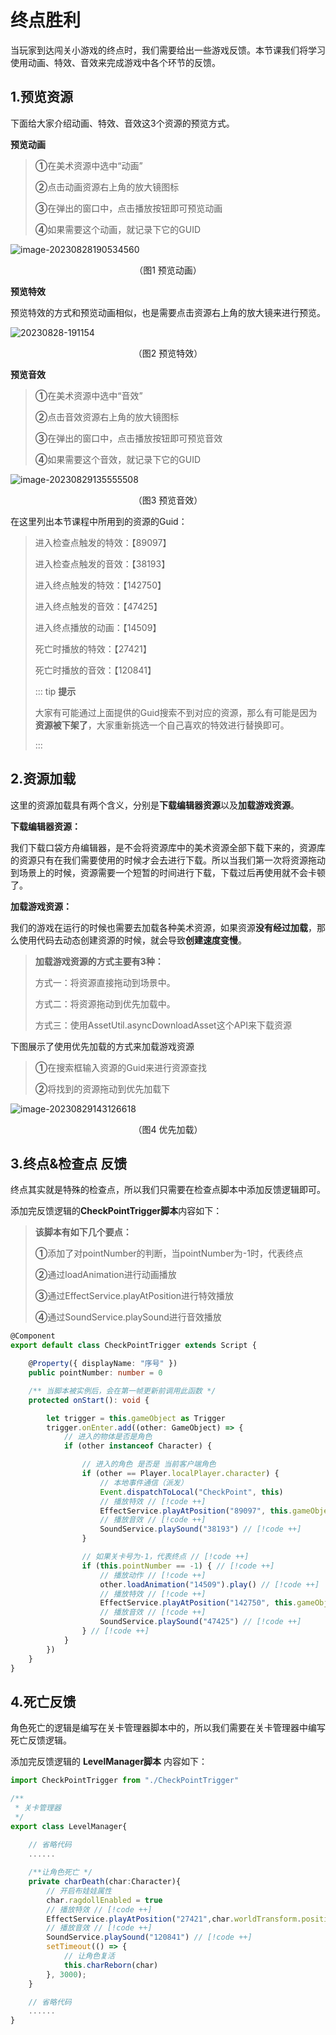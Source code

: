 # 终点胜利

当玩家到达闯关小游戏的终点时，我们需要给出一些游戏反馈。本节课我们将学习使用动画、特效、音效来完成游戏中各个环节的反馈。

## 1.预览资源

下面给大家介绍动画、特效、音效这3个资源的预览方式。

**预览动画**

> **①**在美术资源中选中“动画”
>
> **②**点击动画资源右上角的放大镜图标
>
> **③**在弹出的窗口中，点击播放按钮即可预览动画
>
> **④**如果需要这个动画，就记录下它的GUID

![image-20230828190534560](https://arkimg.ark.online/image-20230828190534560.png)

<center>（图1 预览动画）</center>

**预览特效**

预览特效的方式和预览动画相似，也是需要点击资源右上角的放大镜来进行预览。

![20230828-191154](https://arkimg.ark.online/20230828-191154.gif)

<center>（图2 预览特效）</center>

**预览音效**

> **①**在美术资源中选中“音效”
>
> **②**点击音效资源右上角的放大镜图标
>
> **③**在弹出的窗口中，点击播放按钮即可预览音效
>
> **④**如果需要这个音效，就记录下它的GUID

![image-20230829135555508](https://arkimg.ark.online/image-20230829135555508.png)

<center>（图3 预览音效）</center>

在这里列出本节课程中所用到的资源的Guid：

> 进入检查点触发的特效：【89097】
>
> 进入检查点触发的音效：【38193】
>
> 进入终点触发的特效：【142750】
>
> 进入终点触发的音效：【47425】
>
> 进入终点播放的动画：【14509】
>
> 死亡时播放的特效：【27421】
>
> 死亡时播放的音效：【120841】
>
> ::: tip **提示**
>
> 大家有可能通过上面提供的Guid搜索不到对应的资源，那么有可能是因为**资源被下架了**，大家重新挑选一个自己喜欢的特效进行替换即可。
>
> :::

## 2.资源加载

这里的资源加载具有两个含义，分别是**下载编辑器资源**以及**加载游戏资源**。

**下载编辑器资源：**

我们下载口袋方舟编辑器，是不会将资源库中的美术资源全部下载下来的，资源库的资源只有在我们需要使用的时候才会去进行下载。所以当我们第一次将资源拖动到场景上的时候，资源需要一个短暂的时间进行下载，下载过后再使用就不会卡顿了。

**加载游戏资源：**

我们的游戏在运行的时候也需要去加载各种美术资源，如果资源**没有经过加载**，那么使用代码去动态创建资源的时候，就会导致**创建速度变慢**。

> **加载游戏资源的方式主要有3种：**
>
> 方式一：将资源直接拖动到场景中。
>
> 方式二：将资源拖动到优先加载中。
>
> 方式三：使用AssetUtil.asyncDownloadAsset这个API来下载资源

下图展示了使用优先加载的方式来加载游戏资源

> **①**在搜索框输入资源的Guid来进行资源查找
>
> **②**将找到的资源拖动到优先加载下

![image-20230829143126618](https://arkimg.ark.online/image-20230829143126618.png)

<center>（图4 优先加载）</center>

## 3.终点&检查点 反馈

终点其实就是特殊的检查点，所以我们只需要在检查点脚本中添加反馈逻辑即可。

添加完反馈逻辑的**CheckPointTrigger脚本**内容如下：

> **该脚本有如下几个要点：**
>
> **①**添加了对pointNumber的判断，当pointNumber为-1时，代表终点
>
> **②**通过loadAnimation进行动画播放
>
> **③**通过EffectService.playAtPosition进行特效播放
>
> **④**通过SoundService.playSound进行音效播放

```ts
@Component
export default class CheckPointTrigger extends Script {

    @Property({ displayName: "序号" })
    public pointNumber: number = 0

    /** 当脚本被实例后，会在第一帧更新前调用此函数 */
    protected onStart(): void {

        let trigger = this.gameObject as Trigger
        trigger.onEnter.add((other: GameObject) => {
            // 进入的物体是否是角色
            if (other instanceof Character) {

                // 进入的角色 是否是 当前客户端角色
                if (other == Player.localPlayer.character) {
                    // 本地事件通信（派发）
                    Event.dispatchToLocal("CheckPoint", this)
                    // 播放特效 // [!code ++]
                    EffectService.playAtPosition("89097", this.gameObject.worldTransform.position) // [!code ++]
                    // 播放音效 // [!code ++]
                    SoundService.playSound("38193") // [!code ++]
                }

                // 如果关卡号为-1，代表终点 // [!code ++]
                if (this.pointNumber == -1) { // [!code ++]
                    // 播放动作 // [!code ++]
                    other.loadAnimation("14509").play() // [!code ++]
                    // 播放特效 // [!code ++]
                    EffectService.playAtPosition("142750", this.gameObject.worldTransform.position) // [!code ++]
                    // 播放音效 // [!code ++]
                    SoundService.playSound("47425") // [!code ++]
                } // [!code ++]
            }
        })
    }
}
```

## 4.死亡反馈

角色死亡的逻辑是编写在关卡管理器脚本中的，所以我们需要在关卡管理器中编写死亡反馈逻辑。

添加完反馈逻辑的 **LevelManager脚本** 内容如下：

```ts
import CheckPointTrigger from "./CheckPointTrigger"

/**
 * 关卡管理器
 */
export class LevelManager{
    
    // 省略代码
    ......

    /**让角色死亡 */
    private charDeath(char:Character){
        // 开启布娃娃属性
        char.ragdollEnabled = true
        // 播放特效 // [!code ++]
        EffectService.playAtPosition("27421",char.worldTransform.position) // [!code ++]
        // 播放音效 // [!code ++]
        SoundService.playSound("120841") // [!code ++]
        setTimeout(() => {
            // 让角色复活
            this.charReborn(char)
        }, 3000);
    }

    // 省略代码
    ......
}
```

